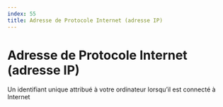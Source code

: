 ```yaml
---
index: 55
title: Adresse de Protocole Internet (adresse IP)
---
```

# Adresse de Protocole Internet (adresse IP)

Un identifiant unique attribué à votre ordinateur lorsqu’il est connecté à Internet